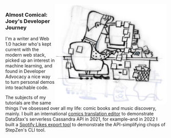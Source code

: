 <img align="right" src="https://github.com/januff/januff/blob/master/at-the-desk.jpg" alt="Illustration of Joey at his desk" width=350px height=312px/>

### Almost Comical: Joey's Developer Journey
I'm a writer and Web 1.0 hacker who's kept current with the modern web stack, picked up an interest in machine learning, and found in Developer Advocacy a nice way to turn personal demos into teachable code.

The subjects of my tutorials are the same things I've obsessed over all my life: comic books and music discovery, mainly. I built an international [comics translation editor](https://github.com/januff/textify-typeset-translation) to demonstrate  DataStax's serverless Cassandra API in 2021, for example–and in 2022 I built a [Spotify Likes export tool](https://github.com/januff/spotify-liked-songs-export) to demonstrate the API-simplifying chops of StepZen's CLI tool.
